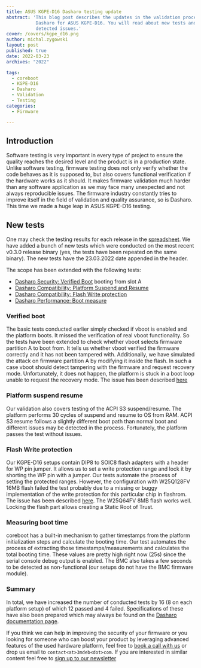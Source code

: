```yaml
---
title: ASUS KGPE-D16 Dasharo testing update
abstract: 'This blog post describes the updates in the validation process of
           Dasharo for ASUS KGPE-D16. You will read about new tests and newly
           detected issues.'
cover: /covers/kgpe_d16.png
author: michal.zygowski
layout: post
published: true
date: 2022-03-23
archives: "2022"

tags:
  - coreboot
  - KGPE-D16
  - Dasharo
  - Validation
  - Testing
categories:
  - Firmware

---
```


## Introduction

Software testing is very important in every type of project to ensure the
quality reaches the desired level and the product is in a production state.
Unlike software testing, firmware testing does not only verify whether the code
behaves as it is supposed to, but also covers functional verification if the
hardware works as it should. It makes firmware validation much harder than any
software application as we may face many unexpected and not always reproducible
issues. The firmware industry constantly tries to improve itself in the field of
validation and quality assurance, so is Dasharo. This time we made a huge leap
in ASUS KGPE-D16 testing.

## New tests

One may check the testing results for each release in the
[spreadsheet](https://docs.google.com/spreadsheets/d/1rsJECHmYrpkPSByTyt7jmMuQnExE20zW7Zk6c8oMk6E/edit#gid=0).
We have added a bunch of new tests which were conducted on the most recent
v0.3.0 release binary (yes, the tests have been repeated on the same binary).
The new tests have the 23.03.2022 date appended in the header.

The scope has been extended with the following tests:

- [Dasharo Security: Verified Boot](https://docs.dasharo.com/unified-test-documentation/dasharo-security/201-verified-boot/)
  booting from slot A
- [Dasharo Compatibility: Platform Suspend and Resume](https://docs.dasharo.com/unified-test-documentation/dasharo-compatibility/31M-platform-suspend-and-resume/)
- [Dasharo Compatibility: Flash Write protection](https://docs.dasharo.com/unified-test-documentation/dasharo-compatibility/31P-flash-write-protection/)
- [Dasharo Performance: Boot measure](https://docs.dasharo.com/unified-test-documentation/dasharo-performance/400-coreboot-boot-measure/)

### Verified boot

The basic tests conducted earlier simply checked if vboot is enabled and the
platform boots. It missed the verification of real vboot functionality. So the
tests have been extended to check whether vboot selects firmware partition A to
boot from. It tells us whether vboot verified the firmware correctly and it has
not been tampered with. Additionally, we have simulated the attack on firmware
partition A by modifying it inside the flash. In such a case vboot should detect
tampering with the firmware and request recovery mode. Unfortunately, it does
not happen, the platform is stuck in a boot loop unable to request the recovery
mode. The issue has been described
[here](https://github.com/Dasharo/dasharo-issues/issues/66)

### Platform suspend resume

Our validation also covers testing of the ACPI S3 suspend/resume. The platform
performs 30 cycles of suspend and resume to OS from RAM. ACPI S3 resume follows
a slightly different boot path than normal boot and different issues may be
detected in the process. Fortunately, the platform passes the test without
issues.

### Flash Write protection

Our KGPE-D16 setups contain DIP8 to SOIC8 flash adapters with a header for WP
pin jumper. It allows us to set a write protection range and lock it by shorting
the WP pin with a jumper. Our tests automate the process of setting the
protected ranges. However, the configuration with W25Q128FV 16MB flash failed
the test probably due to a missing or buggy implementation of the write
protection for this particular chip in flashrom. The issue has been described
[here](https://github.com/Dasharo/dasharo-issues/issues/67). The W25Q64FV 8MB
flash works well. Locking the flash part allows creating a Static Root of Trust.

### Measuring boot time

coreboot has a built-in mechanism to gather timestamps from the platform
initialization steps and calculate the booting time. Our test automates the
process of extracting those timestamps/measurements and calculates the total
booting time. These values are pretty high right now (25s) since the serial
console debug output is enabled. The BMC also takes a few seconds to be detected
as non-functional (our setups do not have the BMC firmware module).

### Summary

In total, we have increased the number of conducted tests by 16 (8 on each
platform setup) of which 12 passed and 4 failed. Specifications of these have
also been prepared which may always be found on the
[Dasharo documentation page](https://docs.dasharo.com/unified-test-documentation/overview/).

If you think we can help in improving the security of your firmware or you
looking for someone who can boost your product by leveraging advanced features
of the used hardware platform, feel free to
[book a call with us](https://cloud.3mdeb.com/index.php/apps/calendar/appointment/n7T65toSaD9t) or
drop us email to `contact<at>3mdeb<dot>com`. If you are interested in similar
content feel free to
[sign up to our newsletter](https://3mdeb.com/subscribe/3mdeb_newsletter.html)
